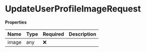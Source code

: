 # UpdateUserProfileImageRequest

**Properties**

| Name  | Type | Required | Description |
| :---- | :--- | :------- | :---------- |
| image | any  | ❌       |             |

<!-- This file was generated by liblab | https://liblab.com/ -->

